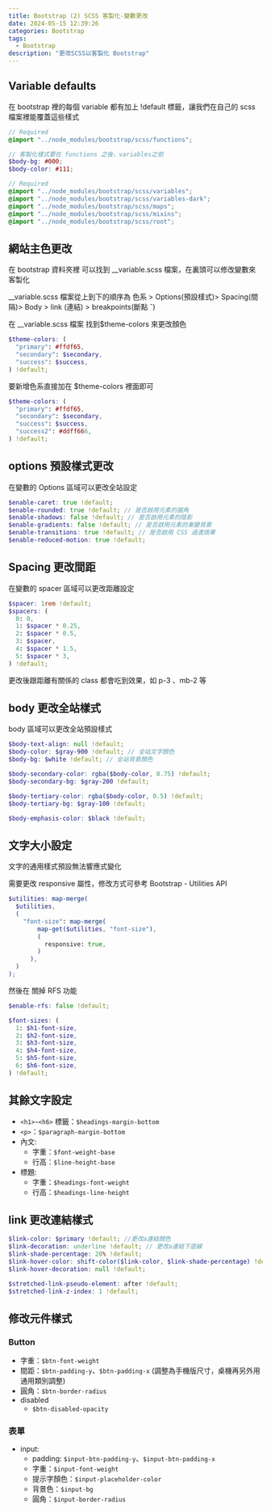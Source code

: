 ```yaml
---
title: Bootstrap (2) SCSS 客製化-變數更改
date: 2024-05-15 12:39:26
categories: Bootstrap
tags:
  - Bootstrap
description: "更改SCSS以客製化 Bootstrap"
---
```


## Variable defaults

在 bootstrap 裡的每個 variable 都有加上 !default 標籤，讓我們在自己的 scss 檔案裡能覆蓋這些樣式

```scss
// Required
@import "../node_modules/bootstrap/scss/functions";

// 客製化樣式要在 functions 之後，variables之前
$body-bg: #000;
$body-color: #111;

// Required
@import "../node_modules/bootstrap/scss/variables";
@import "../node_modules/bootstrap/scss/variables-dark";
@import "../node_modules/bootstrap/scss/maps";
@import "../node_modules/bootstrap/scss/mixins";
@import "../node_modules/bootstrap/scss/root";
```

## 網站主色更改

在 bootstrap 資料夾裡 可以找到 \_\_variable.scss 檔案，在裏頭可以修改變數來客製化

\_\_variable.scss 檔案從上到下的順序為 色系 > Options(預設樣式)> Spacing(間隔)> Body > link (連結) > breakpoints(斷點 ˇ)

在 \_\_variable.scss 檔案 找到$theme-colors 來更改顏色

```scss
$theme-colors: (
  "primary": #ffdf65,
  "secondary": $secondary,
  "success": $success,
) !default;
```

要新增色系直接加在 $theme-colors 裡面即可

```scss
$theme-colors: (
  "primary": #ffdf65,
  "secondary": $secondary,
  "success": $success,
  "success2": #ddff666,
) !default;
```

## options 預設樣式更改

在變數的 Options 區域可以更改全站設定

```scss
$enable-caret: true !default;
$enable-rounded: true !default; // 是否啟用元素的圓角
$enable-shadows: false !default; // 是否啟用元素的陰影
$enable-gradients: false !default; // 是否啟用元素的漸變背景
$enable-transitions: true !default; // 是否啟用 CSS 過渡效果
$enable-reduced-motion: true !default;
```

## Spacing 更改間距

在變數的 spacer 區域可以更改距離設定

```scss
$spacer: 1rem !default;
$spacers: (
  0: 0,
  1: $spacer * 0.25,
  2: $spacer * 0.5,
  3: $spacer,
  4: $spacer * 1.5,
  5: $spacer * 3,
) !default;
```

更改後跟距離有關係的 class 都會吃到效果，如 p-3 、mb-2 等

## body 更改全站樣式

body 區域可以更改全站預設樣式

```scss
$body-text-align: null !default;
$body-color: $gray-900 !default; // 全站文字顏色
$body-bg: $white !default; // 全站背景顏色

$body-secondary-color: rgba($body-color, 0.75) !default;
$body-secondary-bg: $gray-200 !default;

$body-tertiary-color: rgba($body-color, 0.5) !default;
$body-tertiary-bg: $gray-100 !default;

$body-emphasis-color: $black !default;
```

## 文字大小設定

文字的通用樣式預設無法響應式變化

需要更改 responsive 屬性，修改方式可參考 Bootstrap - Utilities API

```scss
$utilities: map-merge(
  $utilities,
  (
    "font-size": map-merge(
        map-get($utilities, "font-size"),
        (
          responsive: true,
        )
      ),
  )
);
```

然後在 關掉 RFS 功能

```scss
$enable-rfs: false !default;
```

```scss
$font-sizes: (
  1: $h1-font-size,
  2: $h2-font-size,
  3: $h3-font-size,
  4: $h4-font-size,
  5: $h5-font-size,
  6: $h6-font-size,
) !default;
```

## 其餘文字設定

- `<h1>~<h6>` 標籤：`$headings-margin-bottom`
- `<p>`：`$paragraph-margin-bottom`
- 內文:
  - 字重：`$font-weight-base`
  - 行高：`$line-height-base`
- 標題:
  - 字重：`$headings-font-weight`
  - 行高：`$headings-line-height`

## link 更改連結樣式

```scss
$link-color: $primary !default; //更改a連結顏色
$link-decoration: underline !default; // 更改a連結下底線
$link-shade-percentage: 20% !default;
$link-hover-color: shift-color($link-color, $link-shade-percentage) !default;
$link-hover-decoration: null !default;

$stretched-link-pseudo-element: after !default;
$stretched-link-z-index: 1 !default;
```

## 修改元件樣式

### Button

- 字重：`$btn-font-weight`
- 間距：`$btn-padding-y`、`$btn-padding-x` (調整為手機版尺寸，桌機再另外用通用類別調整)
- 圓角：`$btn-border-radius`
- disabled
  - `$btn-disabled-opacity`

### 表單

- input:
  - padding: `$input-btn-padding-y`、`$input-btn-padding-x`
  - 字重：`$input-font-weight`
  - 提示字顏色：`$input-placeholder-color`
  - 背景色：`$input-bg`
  - 圓角：`$input-border-radius`
